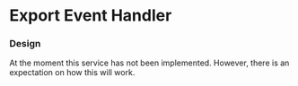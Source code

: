 # Export Event Handler

### Design

At the moment this service has not been implemented. However, there is an expectation on how this will work. 

